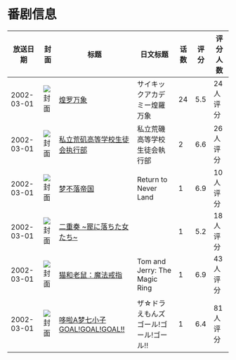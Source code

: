 # 番剧信息

|放送日期|封面|标题|日文标题|话数|评分|评分人数|
|---|---|---|---|---|---|---|
|2002-03-01|![封面](https://lain.bgm.tv/pic/cover/c/ef/35/4210_1k11k.jpg)|[煌罗万象](https://bangumi.tv/subject/4210)|サイキックアカデミー煌羅万象|24|5.5|24人评分|
|2002-03-01|![封面](https://lain.bgm.tv/pic/cover/c/cd/f9/95526_sGw9w.jpg)|[私立荒矶高等学校生徒会执行部](https://bangumi.tv/subject/95526)|私立荒磯高等学校生徒会執行部|2|6.6|26人评分|
|2002-03-01|![封面](https://lain.bgm.tv/pic/cover/c/dc/2b/112883_tvSrX.jpg)|[梦不落帝国](https://bangumi.tv/subject/112883)|Return to Never Land|1|6.9|10人评分|
|2002-03-01|![封面](https://bangumi.tv/img/no_icon_subject.png)|[二重奏 ~罠に落ちた女たち~](https://bangumi.tv/subject/156147)||1|5.2|18人评分|
|2002-03-01|![封面](https://lain.bgm.tv/pic/cover/c/49/43/139961_9PPY2.jpg)|[猫和老鼠：魔法戒指](https://bangumi.tv/subject/139961)|Tom and Jerry: The Magic Ring|1|6.9|43人评分|
|2002-03-01|![封面](https://lain.bgm.tv/pic/cover/c/c4/1d/121746_8Yyo8.jpg)|[哆啦A梦七小子GOAL!GOAL!GOAL!!](https://bangumi.tv/subject/121746)|ザ☆ドラえもんズ ゴール!ゴール!ゴール!!|1|6.4|81人评分|
